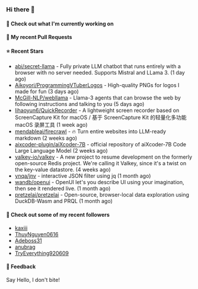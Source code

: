 ### Hi there 👋

#### 👷 Check out what I'm currently working on

#### 🔨 My recent Pull Requests


#### ⭐ Recent Stars

- [abi/secret-llama](https://github.com/abi/secret-llama) - Fully private LLM chatbot that runs entirely with a browser with no server needed. Supports Mistral and LLama 3. (1 day ago)
- [Aikoyori/ProgrammingVTuberLogos](https://github.com/Aikoyori/ProgrammingVTuberLogos) - High-quality PNGs for logos I made for fun  (3 days ago)
- [McGill-NLP/webllama](https://github.com/McGill-NLP/webllama) - Llama-3 agents that can browse the web by following instructions and talking to you (5 days ago)
- [lihaoyun6/QuickRecorder](https://github.com/lihaoyun6/QuickRecorder) - A lightweight screen recorder based on ScreenCapture Kit for macOS / 基于 ScreenCapture Kit 的轻量化多功能 macOS 录屏工具 (1 week ago)
- [mendableai/firecrawl](https://github.com/mendableai/firecrawl) - 🔥 Turn entire websites into LLM-ready markdown (2 weeks ago)
- [aixcoder-plugin/aiXcoder-7B](https://github.com/aixcoder-plugin/aiXcoder-7B) - official repository of aiXcoder-7B Code Large Language Model (2 weeks ago)
- [valkey-io/valkey](https://github.com/valkey-io/valkey) - A new project to resume development on the formerly open-source Redis project. We&#39;re calling it Valkey, since it&#39;s a twist on the key-value datastore. (4 weeks ago)
- [ynqa/jnv](https://github.com/ynqa/jnv) - interactive JSON filter using jq (1 month ago)
- [wandb/openui](https://github.com/wandb/openui) - OpenUI let&#39;s you describe UI using your imagination, then see it rendered live. (1 month ago)
- [pretzelai/pretzelai](https://github.com/pretzelai/pretzelai) - Open-source, browser-local data exploration using DuckDB-Wasm and PRQL (1 month ago)

#### 👯 Check out some of my recent followers

- [kaxiii](https://github.com/kaxiii)
- [ThuyNguyen0616](https://github.com/ThuyNguyen0616)
- [Adeboss31](https://github.com/Adeboss31)
- [anubrag](https://github.com/anubrag)
- [TryEverything920609](https://github.com/TryEverything920609)

#### 💬 Feedback

Say Hello, I don't bite!